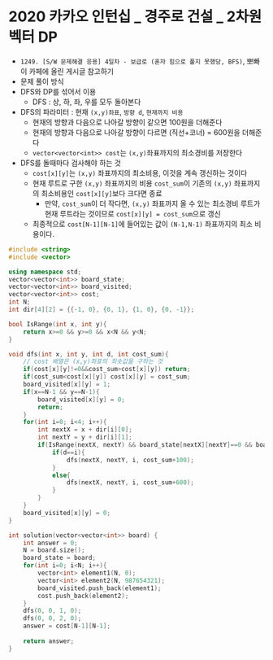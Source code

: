 # 2020 카카오 인턴십 _ 경주로 건설 _ 2차원 벡터 DP

- ﻿`1249. [S/W 문제해결 응용] 4일차 - 보급로 (혼자 힘으로 풀지 못했당, BFS)`, 뽀빠이 카페에 올린 게시글 참고하기
- 문제 풀이 방식
- DFS와 DP를 섞어서 이용
  - DFS : 상, 하, 좌, 우를 모두 돌아본다
- DFS의 파라미터 : 현재 `(x,y)좌표`, `방향 d`, `현재까지 비용` 
    - 현재의 방향과 다음으로 나아갈 방향이 같으면 100원을 더해준다
  - 현재의 방향과 다음으로 나아갈 방향이 다르면 (직선+코너) = 600원을 더해준다
  - `vector<vector<int>> cost`는 `(x,y)`좌표까지의 최소경비를 저장한다
- DFS를 돌때마다 검사해야 하는 것
    - `cost[x][y]`는 `(x,y)` 좌표까지의 최소비용, 이것을 계속 갱신하는 것이다
  - 현재 루트로 구한 `(x,y)` 좌표까지의 비용 `cost_sum`이 기존의 `(x,y)` 좌표까지의 최소비용인 `cost[x][y]`보다 크다면 종료
    - 만약, `cost_sum`이 더 작다면, `(x,y)` 좌표까지 올 수 있는 최소경비 루트가 현재 루트라는 것이므로 `cost[x][y] = cost_sum`으로 갱신
  - 최종적으로 `cost[N-1][N-1]`에 들어있는 값이 `(N-1,N-1)` 좌표까지의 최소 비용이다.



```c++
#include <string>
#include <vector>

using namespace std;
vector<vector<int>> board_state;
vector<vector<int>> board_visited;
vector<vector<int>> cost;
int N;
int dir[4][2] = {{-1, 0}, {0, 1}, {1, 0}, {0, -1}};

bool IsRange(int x, int y){
    return x>=0 && y>=0 && x<N && y<N;
}

void dfs(int x, int y, int d, int cost_sum){
    // cost 배열은 (x,y)좌표의 최솟값을 구하는 것
    if(cost[x][y]!=0&&cost_sum>cost[x][y]) return;
    if(cost_sum<cost[x][y]) cost[x][y] = cost_sum;
    board_visited[x][y] = 1;
    if(x==N-1 && y==N-1){
        board_visited[x][y] = 0;
        return;
    }
    for(int i=0; i<4; i++){
        int nextX = x + dir[i][0];
        int nextY = y + dir[i][1];
        if(IsRange(nextX, nextY) && board_state[nextX][nextY]==0 && board_visited[nextX][nextY]==0){ //빈공간이고 방문한 적 없다면
            if(d==i){
                dfs(nextX, nextY, i, cost_sum+100);
            }
            else{
                dfs(nextX, nextY, i, cost_sum+600);
            }
        }
    }
    board_visited[x][y] = 0;
}

int solution(vector<vector<int>> board) {
    int answer = 0;
    N = board.size();
    board_state = board;
    for(int i=0; i<N; i++){
        vector<int> element1(N, 0);
        vector<int> element2(N, 987654321);
        board_visited.push_back(element1);
        cost.push_back(element2);
    }
    dfs(0, 0, 1, 0);
    dfs(0, 0, 2, 0);
    answer = cost[N-1][N-1];
    
    return answer;
}
```

